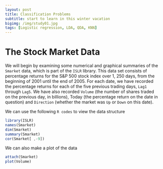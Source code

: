 ```yaml
---
layout: post
title: Classification Problems
subtitle: start to learn in this winter vacation
bigimg: /img/study01.jpg
tags: [Logistic regression, LDA, QDA, KNN]
---
```


# The Stock Market Data

We will begin by examining some numerical and graphical summaries of
the `Smarket` data, which is part of the `ISLR` library. This data set consists of
percentage returns for the S&P 500 stock index over 1, 250 days, from the
beginning of 2001 until the end of 2005. For each date, we have recorded
the percentage returns for each of the five previous trading days, `Lag1`
through `Lag5`. We have also recorded `Volume` (the number of shares traded
on the previous day, in billions), Today (the percentage return on the date
in question) and `Direction` (whether the market was `Up` or `Down` on this
date).

We can use the following `R codes` to view the data structure

```javascript
library(ISLR)
names(Smarket)
dim(Smarket)
summary(Smarket)
cor(Smarket[ ,-9])
```
We can also make a plot of the data

```javascript
attach(Smarket)
plot(Volume)
```

